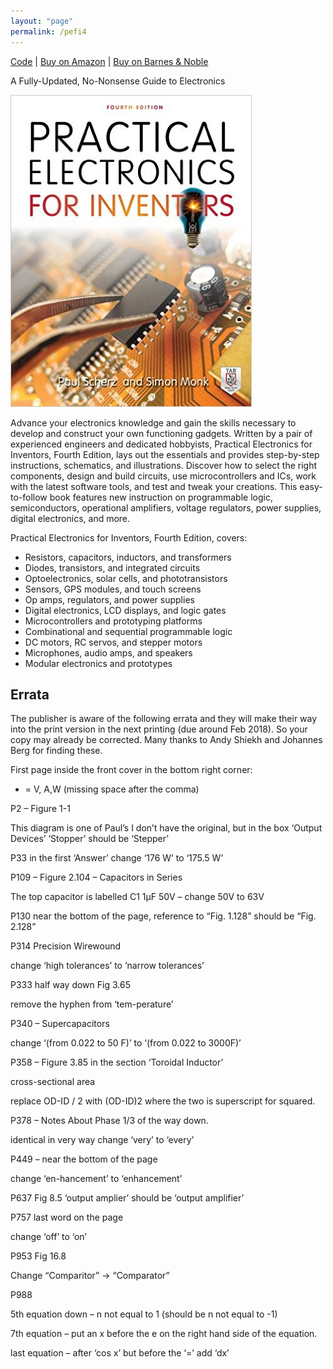 ```yaml
---
layout: "page"
permalink: /pefi4
---
```


[Code](https://github.com/simonmonk/pefi4) | [Buy on Amazon](https://www.amazon.com/Practical-Electronics-Inventors-Fourth-Scherz/dp/1259587541) | [Buy on Barnes & Noble](https://www.barnesandnoble.com/w/practical-electronics-for-inventors-fourth-edition-paul-scherz/1124288626)


A Fully-Updated, No-Nonsense Guide to Electronics

![cover](/assets/images/cover_pefi4.jpg)

Advance your electronics knowledge and gain the skills necessary to develop and construct your own functioning gadgets. Written by a pair of experienced engineers and dedicated hobbyists, Practical Electronics for Inventors, Fourth Edition, lays out the essentials and provides step-by-step instructions, schematics, and illustrations. Discover how to select the right components, design and build circuits, use microcontrollers and ICs, work with the latest software tools, and test and tweak your creations. This easy-to-follow book features new instruction on programmable logic, semiconductors, operational amplifiers, voltage regulators, power supplies, digital electronics, and more.

Practical Electronics for Inventors, Fourth Edition, covers:

- Resistors, capacitors, inductors, and transformers
- Diodes, transistors, and integrated circuits
- Optoelectronics, solar cells, and phototransistors
- Sensors, GPS modules, and touch screens
- Op amps, regulators, and power supplies
- Digital electronics, LCD displays, and logic gates
- Microcontrollers and prototyping platforms
- Combinational and sequential programmable logic
- DC motors, RC servos, and stepper motors
- Microphones, audio amps, and speakers
- Modular electronics and prototypes

## Errata
The publisher is aware of the following errata and they will make their way into the print version in the next printing (due around Feb 2018). So your copy may already be corrected. Many thanks to  Andy Shiekh and Johannes Berg for finding these.

First page inside the front cover in the bottom right corner:

* = V, A,W (missing space after the comma)

P2 – Figure 1-1

This diagram is one of Paul’s I don’t have the original, but in the box ‘Output Devices’ ‘Stopper’ should be ‘Stepper’

P33 in the first ‘Answer’ change ‘176 W’ to ‘175.5 W’

P109 – Figure 2.104 – Capacitors in Series

The top capacitor is labelled C1 1µF 50V – change 50V to 63V

P130 near the bottom of the page, reference to “Fig. 1.128” should be “Fig. 2.128”

P314 Precision Wirewound

change ‘high tolerances’ to ‘narrow tolerances’

P333 half way down Fig 3.65

remove the hyphen from ‘tem-perature’

P340 – Supercapacitors

change ‘(from 0.022 to 50 F)’ to ‘(from 0.022 to 3000F)’

P358 – Figure 3.85 in the section ‘Toroidal Inductor’

cross-sectional area

replace OD-ID / 2 with (OD-ID)2        where the two is superscript for squared.

P378 – Notes About Phase 1/3 of the way down.

identical in very way change ‘very’ to ‘every’

P449 – near the bottom of the page

change ‘en-hancement’ to ‘enhancement’

P637 Fig 8.5 ‘output amplier’ should be ‘output amplifier’

P757 last word on the page

change ‘off’ to ‘on’

P953 Fig 16.8

Change “Comparitor” -> “Comparator”

P988 

5th equation down – n not equal to 1 (should be n not equal to -1)

7th equation – put an x before the e on the right hand side of the equation.

last equation – after ‘cos x’ but before the ‘=’ add ‘dx’

